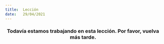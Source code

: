 ```yaml
---
title:  Lección
date:   29/04/2021
---
```


### <center>Todavía estamos trabajando en esta lección. Por favor, vuelva más tarde.</center>